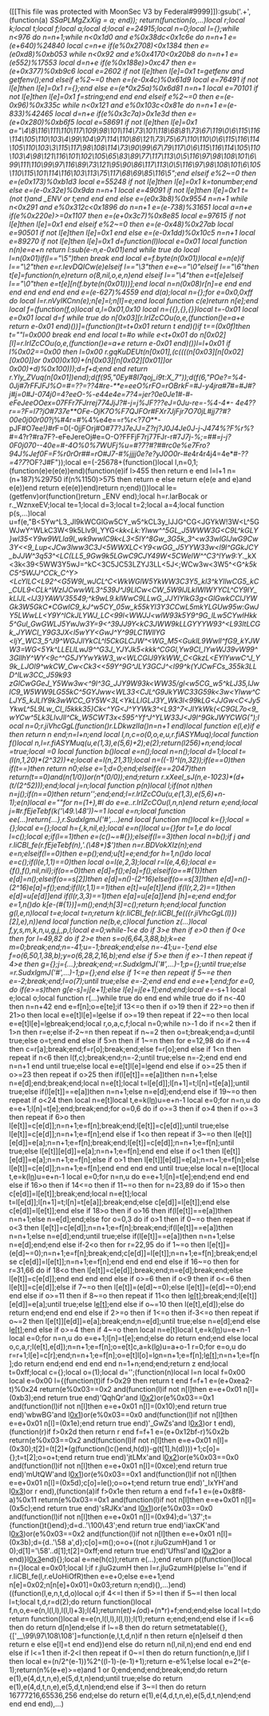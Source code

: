 ([[This file was protected with MoonSec V3 by Federal#9999]]):gsub('.+', (function(a) _SSaPLMgZxXig = a; end)); return(function(o,...)local r;local k;local t;local f;local a;local d;local e=24915;local n=0;local l={};while n<976 do n=n+1;while n<0x1d0 and e%0x38dc<0x1c6e do n=n+1 e=(e+640)%24840 local c=n+e if(e%0x2708)<0x1384 then e=(e*0xd8)%0xb053 while n<0x92 and e%0x4170<0x20b8 do n=n+1 e=(e*552)%17553 local d=n+e if(e%0x188e)>0xc47 then e=(e+0x377)%0xb9c6 local e=2602 if not l[e]then l[e]=0x1 t=getfenv and getfenv();end elseif e%2~=0 then e=(e-0x4c)%0x61d9 local e=76491 if not l[e]then l[e]=0x1 r={};end else e=(e*0x25a)%0x6d81 n=n+1 local e=70101 if not l[e]then l[e]=0x1 f=string;end end end elseif e%2~=0 then e=(e-0x96)%0x335c while n<0x121 and e%0x103c<0x81e do n=n+1 e=(e-833)%42465 local d=n+e if(e%0x3c7a)>0x1e3d then e=(e+0x280)%0xb6f5 local e=58691 if not l[e]then l[e]=0x1 a="\4\8\116\111\110\117\109\98\101\114\73\101\118\68\81\73\67\119\0\6\115\116\114\105\110\103\4\99\104\97\114\110\86\121\73\75\67\110\110\0\6\115\116\114\105\110\103\3\115\117\98\108\114\73\90\99\67\79\117\0\6\115\116\114\105\110\103\4\98\121\116\101\102\105\65\83\89\77\117\113\0\5\116\97\98\108\101\6\99\111\110\99\97\116\89\73\121\95\90\86\117\113\0\5\116\97\98\108\101\6\105\110\115\101\114\116\103\113\75\117\68\69\85\116\5";end elseif e%2~=0 then e=(e*0x173)%0xb1d3 local e=55248 if not l[e]then l[e]=0x1 k=tonumber;end else e=(e-0x32e)%0x9da n=n+1 local e=49091 if not l[e]then l[e]=0x1 t=(not t)and _ENV or t;end end end else e=(e*0x3b8)%0x9554 n=n+1 while n<0x291 and e%0x312c<0x1896 do n=n+1 e=(e-738)%31651 local a=n+e if(e%0x220e)>=0x1107 then e=(e+0x3c7)%0x8e85 local e=97615 if not l[e]then l[e]=0x1 end elseif e%2~=0 then e=(e-0x48)%0x27ab local e=90501 if not l[e]then l[e]=0x1 end else e=(e-0x1dd)%0x10c5 n=n+1 local e=89270 if not l[e]then l[e]=0x1 d=function(l)local e=0x01 local function n(n)e=e+n return l:sub(e-n,e-0x01)end while true do local l=n(0x01)if(l=="\5")then break end local e=f.byte(n(0x01))local e=n(e)if l=="\2"then e=r.IevDQICw(e)elseif l=="\3"then e=e~="\0"elseif l=="\6"then t[e]=function(n,e)return o(8,nil,o,e,n)end elseif l=="\4"then e=t[e]elseif l=="\0"then e=t[e][n(f.byte(n(0x01)))];end local n=n(0x08)r[n]=e end end end end end end end e=(e-627)%4559 end d(a);local n={};for e=0x0,0xff do local l=r.nVyIKCnn(e);n[e]=l;n[l]=e;end local function c(e)return n[e];end local f=(function(f,o)local a,l=0x01,0x10 local n={{},{},{}}local t=-0x01 local e=0x01 local d=f while true do n[0x03][r.lrIZcCOu(o,e,(function()e=a+e return e-0x01 end)())]=(function()t=t+0x01 return t end)()if t==(0x0f)then t=""l=0x000 break end end local t=#o while e<t+0x01 do n[0x02][l]=r.lrIZcCOu(o,e,(function()e=a+e return e-0x01 end)())l=l+0x01 if l%0x02==0x00 then l=0x00 r.gqKuDEUt(n[0x01],(c((((n[0x03][n[0x02][0x00]]or 0x00)*0x10)+(n[0x03][n[0x02][0x01]]or 0x00)+d)%0x100)));d=f+d;end end return r.YIy_ZVuq(n[0x01])end);d(f(95,"0Ey#8I7qoj_i9t:X_7"));d(f(6,"POe*?=%4-0Jj#7rFFJFJ%O=#=??=??*4#re-**e=eeO%rFO=rOBrk*F=#J-y4jra#7#=#J#?j#j=0#J-074j0=4?e*eO-%-e4*4e4e=7?4=jer?0e0*Je1#-#-eFeJeeO*Oex=07FFr7FJr*rej774JjJ?#-j=j%JF???eJ=0*Ju-re=-%4-4*- 4e4??r==?F=l*7?jO#737e**OFe-OjK7O%F7QJFOr#FXr*7JjFjr7O70jL#jj7?#?00e0j0*0r0*0_?j%#4r=#%4%e*4*e==r%r<?7*O***-pJF#O7e*e!}#r*F=0(-0jjFOrj#O#77?J*7eJJ=Z?rj?J0J4Je0J-j-J474%?F%r%*?#=4?r?#ra7F?-eFeJereOj#e=O-O?FFFjF7rj77FJr-r#7*J7j-%;=##=j-j?0F0j070--40e=#-*4O%0%7WUFj%u=#?7?#?#*#*rc0e%e7Fro?94J%Jef0F=F%r0rOr##=rO#J7-#%jjjj0e?e?yJ*0O0r-#e*4r4r4j4=4e*#*-??=4?7*?OF?J#F"));local e=(-25678+(function()local l,n=0,1;(function(e)e(e(e))end)(function(e)if l>455 then return e end l=l+1 n=(n+187)%29750 if(n%1150)>575 then return e else return e(e(e and e)and e(e))end return e(e(e))end)return n;end)())local le=(getfenv)or(function()return _ENV end);local h=r.larBocak or r._WznxeEV;local te=1;local d=3;local t=2;local a=4;local function p(s,...)local u=f(e,"B<5Yw^L3_Jl9kWCGlGw5CY_w5^kCL3y_lJJG^CG<JGYkW!3W<L^5GWJwY^WLkC3W<9k5Llv9l_YYG<_kk<Lk:Ylww^^5GL_J5WWW3G<C9L^kGLY}wl35<Y9w9WLla9l_wk9wwlC9k<L3<5lY^8Gw_3G5k_3^<w33wlGlJwG9Cw3Y<<9_Lup<JCw3lww3C3J<5WWXLC<Y9<wGG_J5YYW33w<l9l^GGkJCY_bJJW^3q53^<LC(LL5_9Gw9k5LGwC9CJY49W<5CWelW^^C3^lYw9:Y_._kX<3k<39<5WW3Y5wJ=^kC<3C5JC53LZYJ3LL<5J<;WCw3w<3W5^<G^_k5kC5^_5WJJ^CCk_C^Y><LcYlLC<L92^<G5W9l_wJCL^C<WkWGlW5YkWW3C3Y5_kl3^kYllwCG5_kC_CUL9<CLk^WzIJCwwWL3^539J^J9LlCw<CW_5W9lJLkIWlWYYCL_^CY9lY_kLlJL<lJ3}YAWV35549;^k9wL9.klWwC9LLwG_JJYlYlkG3g<GlGwkCClJYWGk3W5GkC*_CGwlC9_kJ^w5CY_05w_k55kYl3Y3CCwL5mkYLGUw95w:GwJY5LWwLL<Y9Y^lCkJLYWJ_LC<99l<WWJJ<wlW93k5Y9_^9G_lLw5CYwlHkk5^Gul_GwGWLJ5YwJw3Y=_9<^39JJ9Y<kC3JWW9kLLGYYYW93^<L93ltLCGk_JYWCl_Y9G3JX<l5wYY<GwJ^Y^99LC1WllYG <ljY_WC3_5^J9^WGJJlYkCL^l5CkGLCJW^<WG_M5<GuklL9Wwll^fG9_kYJWW3=WG_<5Yk^LLELlLwJ9^^_G3J_YJYJk5<kkk^CGGl,_Yw9Cl_lYwWJ39vW99^3GllhY^WY_<9c^^G5JYYwYkW3_w<WLCGlJ9YkWW_C<GkzL<EYlYwwC^J_Y9k_LJOl9^wkCW_Cw<Ck3<<59Y^9G^JLY3GCJ^<l99^k(YJCwFCs_355k3LLD^lLw3CC_J59k93 zGlCwGGeJ_Y5Ww3w<^9l^3G_JJY9W93k<WW*35/gl<w5CG_w5^kLJ35,lJwlC9_W5WW9LG55kC^5GYJww<WL33<_CJL^G9JkYWC33G59k<3w<Ylww^CLJY5_kJLlY9k3wWCC_GY5W<3L<YkLLIGLJ3Y_Wk3l<99kLG<JJGw<C<Jy5YkwL^5L9Lw_Cl_l5kkk35}Ck<^YG<J^YYWk3^<L93^_7<JlYkWk_(<C9GL7o<9_wYCw_^5Lk3LlvJll^_Ck_W5CWT3x<595^Yf^J^YLW33J<J9l^9GkJWYCWG_(");local n=0;r.jiVhcGgL(function()r.LDkwzlIa()n=n+1 end)local function e(l,e)if e then return n end;n=l+n;end local l,n,c=o(0,o,e,u,r.fiASYMuq);local function f()local n,l=r.fiASYMuq(u,e(1,3),e(5,6)+2);e(2);return(l*256)+n;end;local _=true;local _=0 local function b()local e=n();local n=n();local d=1;local t=(l(n,1,20)*(2^32))+e;local e=l(n,21,31);local n=((-1)^l(n,32));if(e==0)then if(t==_)then return n*0;else e=1;d=0;end;elseif(e==2047)then return(t==0)and(n*(1/0))or(n*(0/0));end;return r.xXeel_sJ(n,e-1023)*(d+(t/(2^52)));end;local j=n;local function p(n)local l;if(not n)then n=j();if(n==0)then return'';end;end;l=r.lrIZcCOu(u,e(1,3),e(5,6)+n-1);e(n)local e=""for n=(1+_),#l do e=e..r.lrIZcCOu(l,n,n)end return e;end;local j=#r.fEjeTebf(k('\49.\48'))~=1 local e=n;local function ee(...)return{...},r.SudxlgmJ('#',...)end local function m()local k={};local _={};local e={};local h={_,k,nil,e};local e=n()local u={}for t=1,e do local l=c();local e;if(l==1)then e=(c()~=#{});elseif(l==3)then local n=b();if j and r.IiCBl_fe(r.fEjeTebf(n),'.(\48+)$')then n=r.BDVokXIz(n);end e=n;elseif(l==0)then e=p();end;u[t]=e;end;for h=1,n()do local e=c();if(l(e,1,1)==0)then local o=l(e,2,3);local r=l(e,4,6);local e={f(),f(),nil,nil};if(o==0)then e[d]=f();e[a]=f();elseif(o==#{1})then e[d]=n();elseif(o==s[2])then e[d]=n()-(2^16)elseif(o==s[3])then e[d]=n()-(2^16)e[a]=f();end;if(l(r,1,1)==1)then e[t]=u[e[t]]end if(l(r,2,2)==1)then e[d]=u[e[d]]end if(l(r,3,3)==1)then e[a]=u[e[a]]end _[h]=e;end end;for e=1,n()do k[e-(#{1})]=m();end;h[3]=c();return h;end;local function g(l,e,n)local t=e;local t=n;return k(r.IiCBl_fe(r.IiCBl_fe(({r.jiVhcGgL(l)})[2],e),n))end local function ne(b,e,c)local function z(...)local f,y,s,m,k,n,u,g,j,_,p,l;local e=0;while-1<e do if 3>e then if e>0 then if 0<e then for l=49,82 do if 2>e then s=o(6,64,3,88,b);k=ee m=0;break;end;n=-41;u=-1;break;end;else n=-41;u=-1;end else f=o(6,50,1,38,b);y=o(6,28,2,16,b);end else if 5>e then if e>-1 then repeat if 4>e then g={};j={...};break;end;_=r.SudxlgmJ('#',...)-1;p={};until true;else _=r.SudxlgmJ('#',...)-1;p={};end else if 1<=e then repeat if 5~=e then e=-2;break;end;l=o(7);until true;else e=-2;end end end e=e+1;end;for e=0,_ do if(e>=s)then g[e-s]=j[e+1];else l[e]=j[e+1];end;end;local e=_-s+1 local e;local o;local function r(...)while true do end end while true do if n<-40 then n=n+42 end e=f[n];o=e[te];if 13<=o then if o>19 then if 22>=o then if 21>o then local e=e[t]l[e]=l[e](h(l,e+1,u))else if o>=19 then repeat if 22~=o then local e=e[t]l[e]=l[e](h(l,e+1,u))break;end;local r,o,a,c,f;local n=0;while n>-1 do if n<=2 then if 1>n then r=e;else if-2~=n then repeat if n~=2 then o=t;break;end;a=d;until true;else o=t;end end else if 5>n then if 1~=n then for e=12,98 do if n~=4 then c=r[a];break;end;f=r[o];break;end;else f=r[o];end else if 1<n then repeat if n<6 then l(f,c);break;end;n=-2;until true;else n=-2;end end end n=n+1 end until true;else local e=e[t]l[e]=l[e](h(l,e+1,u))end end else if o>=25 then if o>=23 then repeat if o>25 then if(l[e[t]]==e[a])then n=n+1;else n=e[d];end;break;end;local n=e[t];local t=l[e[d]];l[n+1]=t;l[n]=t[e[a]];until true;else if(l[e[t]]==e[a])then n=n+1;else n=e[d];end;end else if 19~=o then repeat if o<24 then local n=e[t]local t,e=k(l[n](h(l,n+1,e[d])))u=e+n-1 local e=0;for n=n,u do e=e+1;l[n]=t[e];end;break;end;for o=0,6 do if o>=3 then if o>4 then if o>=3 then repeat if 6>o then l[e[t]]=c[e[d]];n=n+1;e=f[n];break;end;l[e[t]]=c[e[d]];until true;else l[e[t]]=c[e[d]];n=n+1;e=f[n];end else if 1<o then repeat if 3~=o then l[e[t]][e[d]]=e[a];n=n+1;e=f[n];break;end;l[e[t]]=c[e[d]];n=n+1;e=f[n];until true;else l[e[t]][e[d]]=e[a];n=n+1;e=f[n];end end else if o<1 then l[e[t]][e[d]]=e[a];n=n+1;e=f[n];else if o>1 then l[e[t]][e[d]]=e[a];n=n+1;e=f[n];else l[e[t]]=c[e[d]];n=n+1;e=f[n];end end end end until true;else local n=e[t]local t,e=k(l[n](h(l,n+1,e[d])))u=e+n-1 local e=0;for n=n,u do e=e+1;l[n]=t[e];end;end end end else if 16>o then if 14<=o then if 11~=o then for n=23,89 do if 15>o then c[e[d]]=l[e[t]];break;end;local n=e[t];local t=l[e[d]];l[n+1]=t;l[n]=t[e[a]];break;end;else c[e[d]]=l[e[t]];end else c[e[d]]=l[e[t]];end else if 18>o then if o>16 then if(l[e[t]]==e[a])then n=n+1;else n=e[d];end;else for o=0,3 do if o>1 then if 0~=o then repeat if o<3 then l[e[t]]=c[e[d]];n=n+1;e=f[n];break;end;if(l[e[t]]==e[a])then n=n+1;else n=e[d];end;until true;else if(l[e[t]]==e[a])then n=n+1;else n=e[d];end;end else if-2<o then for r=22,95 do if 1~=o then l[e[t]]=(e[d]~=0);n=n+1;e=f[n];break;end;c[e[d]]=l[e[t]];n=n+1;e=f[n];break;end;else c[e[d]]=l[e[t]];n=n+1;e=f[n];end end end end else if 16~=o then for r=31,66 do if 18<o then l[e[t]]=c[e[d]];break;end;n=e[d];break;end;else l[e[t]]=c[e[d]];end end end end else if o>=6 then if o<9 then if o<=6 then l[e[t]]=c[e[d]];else if 7~=o then l[e[t]]=(e[d]~=0);else l[e[t]]=(e[d]~=0);end end else if o>=11 then if 8~=o then repeat if 11<o then l[e[t]]();break;end;l[e[t]][e[d]]=e[a];until true;else l[e[t]]();end else if o~=10 then l(e[t],e[d]);else do return end;end end end else if 2>=o then if 1<=o then if-3<=o then repeat if o~=2 then l[e[t]][e[d]]=e[a];break;end;n=e[d];until true;else n=e[d];end else l[e[t]]();end else if o>=4 then if 4~=o then local n=e[t]local t,e=k(l[n](h(l,n+1,e[d])))u=e+n-1 local e=0;for n=n,u do e=e+1;l[n]=t[e];end;else do return end;end else local o,c,a,r;l(e[t],e[d]);n=n+1;e=f[n];o=e[t]c,a=k(l[o](h(l,o+1,e[d])))u=a+o-1 r=0;for e=o,u do r=r+1;l[e]=c[r];end;n=n+1;e=f[n];o=e[t]l[o]=l[o](h(l,o+1,u))n=n+1;e=f[n];l[e[t]]();n=n+1;e=f[n];do return end;end end end end n=1+n;end;end;return z end;local t=0xff;local c={};local o=(1);local d='';(function(n)local l=n local f=0x00 local e=0x00 l={(function(t)if f>0x29 then return t end f=f+1 e=(e+0xea2-t)%0x24 return(e%0x03==0x2 and(function(l)if not n[l]then e=e+0x01 n[l]=(0xb3);end return true end)'QqhQr'and l[0x2](0xdb+t))or(e%0x03==0x1 and(function(l)if not n[l]then e=e+0x01 n[l]=(0x10);end return true end)'wbwBG'and l[0x1](t+0x10c))or(e%0x03==0x0 and(function(l)if not n[l]then e=e+0x01 n[l]=(0x1e);end return true end)'_GwZs'and l[0x3](t+0x3b1))or t end),(function(r)if f>0x2d then return r end f=f+1 e=(e+0x12bf-r)%0x2b return(e%0x03==0x2 and(function(l)if not n[l]then e=e+0x01 n[l]=(0x30);t[2]=(t[2]*(g(function()c()end,h(d))-g(t[1],h(d))))+1;c[o]={};t=t[2];o=o+t;end return true end)'jtLMx'and l[0x2](0x2a4+r))or(e%0x03==0x0 and(function(l)if not n[l]then e=e+0x01 n[l]=(0xce);end return true end)'mUtQW'and l[0x1](r+0x29a))or(e%0x03==0x1 and(function(l)if not n[l]then e=e+0x01 n[l]=(0x5d);c[o]=le();o=o+t;end return true end)'_IxYH'and l[0x3](r+0x1f2))or r end),(function(a)if f>0x1e then return a end f=f+1 e=(e+0x8f8-a)%0x11 return(e%0x03==0x1 and(function(l)if not n[l]then e=e+0x01 n[l]=(0x5c);end return true end)'sRJKx'and l[0x1](0x190+a))or(e%0x03==0x0 and(function(l)if not n[l]then e=e+0x01 n[l]=(0x94);d='\37';t={function()t()end};d=d..'\100\43';end return true end)'iaxCK'and l[0x3](a+0x18c))or(e%0x03==0x2 and(function(l)if not n[l]then e=e+0x01 n[l]=(0x3b);d={d..'\58 a',d};c[o]=m();o=o+((not r.jIuGzumH)and 1 or 0);d[1]='\58'..d[1];t[2]=0xff;end return true end)'Ufhsl'and l[0x2](a+0xfb))or a end)}l[0x3](0x1a1c)end){};local e=ne(h(c));return e(...);end return p((function()local n={}local e=0x01;local l;if r.jIuGzumH then l=r.jIuGzumH(p)else l=''end if r.IiCBl_fe(l,r.eUoHiOfR)then e=e+0;else e=e+1;end n[e]=0x02;n[n[e]+0x01]=0x03;return n;end)(),...)end)((function(l,e,n,t,d,o)local o;if 4<=l then if 5>=l then if 5~=l then local l=t;local t,d,r=d(2);do return function()local f,n,o,e=e(n,l(l,l),l(l,l)+3);l(4);return(e*t)+(o*d)+(n*r)+f;end;end;else local l=t;do return function()local e=e(n,l(l,l),l(l,l));l(1);return e;end;end;end else if l<=6 then do return d[n]end;else if l~=8 then do return setmetatable({},{['__\99\97\108\108']=function(e,l,t,d,n)if n then return e[n]elseif d then return e else e[l]=t end end})end else do return n(l,nil,n);end end end end else if l<=1 then if-2<l then repeat if 0~=l then do return function(n,e,l)if l then local e=(n/2^(e-1))%2^((l-1)-(e-1)+1);return e-e%1;else local e=2^(e-1);return(n%(e+e)>=e)and 1 or 0;end;end;end;break;end;do return e(1),e(4,d,t,n,e),e(5,d,t,n)end;until true;else do return e(1),e(4,d,t,n,e),e(5,d,t,n)end;end else if 3~=l then do return 16777216,65536,256 end;else do return e(1),e(4,d,t,n,e),e(5,d,t,n)end;end end end end),...)
